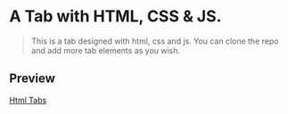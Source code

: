 # A Tab with HTML, CSS & JS.
> This is a tab designed with html, css and js. You can clone the repo and add more tab elements as you wish.

## Preview
[Html Tabs]("https://gichia.github.io/tabs/")

